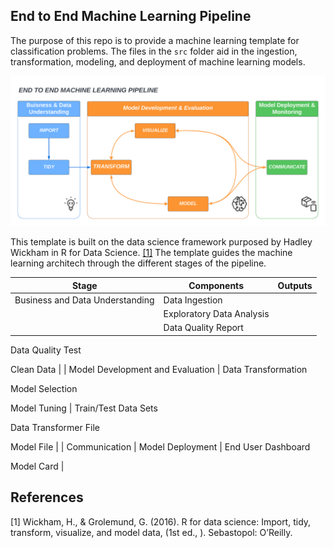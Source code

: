 ## End to End Machine Learning Pipeline

The purpose of this repo is to provide a machine learning template for classification problems.  The files in the `src` folder aid in the ingestion, transformation, modeling, and deployment of machine learning models.    

![End to End Machine Learning Pipeline](artifacts/end_to_end_machine_learning_pipeline.png)

This template is built on the data science framework purposed by Hadley Wickham in R for Data Science. [[1]](#1)  The template guides the machine learning architech through the different stages of the pipeline.  

| Stage                            | Components                                         | Outputs                                                 |
| -------------------------------- | -------------------------------------------------- | ------------------------------------------------------- |
| Business and Data Understanding  |Data Ingestion                                      |
|                                  |Exploratory Data Analysis                           | 
|                                  |Data Quality Report                                 |

Data Quality Test

Clean Data      |
| Model Development and Evaluation | Data Transformation

Model Selection

Model Tuning | Train/Test Data Sets

Data Transformer File

Model File |
| Communication                    | Model Deployment                                   | End User Dashboard

Model Card                          |


## References
<a id="1">[1]</a> 
Wickham, H., & Grolemund, G. (2016). R for data science: Import, tidy, transform, visualize, and model data, (1st ed., ). Sebastopol: O’Reilly.
